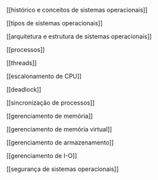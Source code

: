 [[histórico e conceitos de sistemas operacionais]]

[[tipos de sistemas operacionais]]

[[arquitetura e estrutura de sistemas operacionais]]

[[processos]]

[[threads]]

[[escalonamento de CPU]]

[[deadlock]]

[[sincronização de processos]]

[[gerenciamento de memória]]

[[gerenciamento de memória virtual]]

[[gerenciamento de armazenamento]]

[[gerenciamento de I-O]]

[[segurança de sistemas operacionais]]
